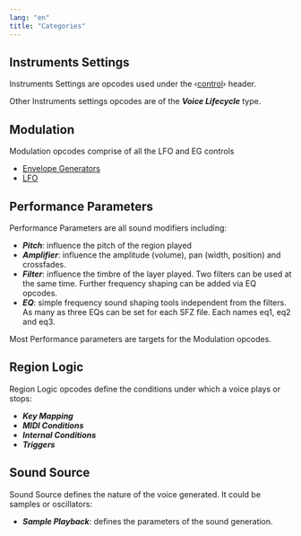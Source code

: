 ```yaml
---
lang: "en"
title: "Categories"
---
```

## Instruments Settings

Instruments Settings are opcodes used under the ‹[control](/headers/control)›
header.

Other Instruments settings opcodes are of the ***Voice Lifecycle*** type.

## Modulation

Modulation opcodes comprise of all the LFO and EG controls

- [Envelope Generators](/modulations/envelope_generators)
- [LFO](/modulations/lfo)

## Performance Parameters

Performance Parameters are all sound modifiers including:

- ***Pitch***:     influence the pitch of the region played
- ***Amplifier***: influence the amplitude (volume), pan (width, position)
                   and crossfades.
- ***Filter***:    influence the timbre of the layer played.
                   Two filters can be used at the same time.
                   Further frequency shaping can be added via EQ opcodes.
- ***EQ***:        simple frequency sound shaping tools independent from the filters.
                   As many as three EQs can be set for each SFZ file.
                   Each names eq1, eq2 and eq3.

Most Performance parameters are targets for the Modulation opcodes.

## Region Logic

Region Logic opcodes define the conditions under which a voice plays or stops:

- ***Key Mapping***
- ***MIDI Conditions***
- ***Internal Conditions***
- ***Triggers***

## Sound Source

Sound Source defines the nature of the voice generated.
It could be samples or oscillators:

- ***Sample Playback***: defines the parameters of the sound generation.

